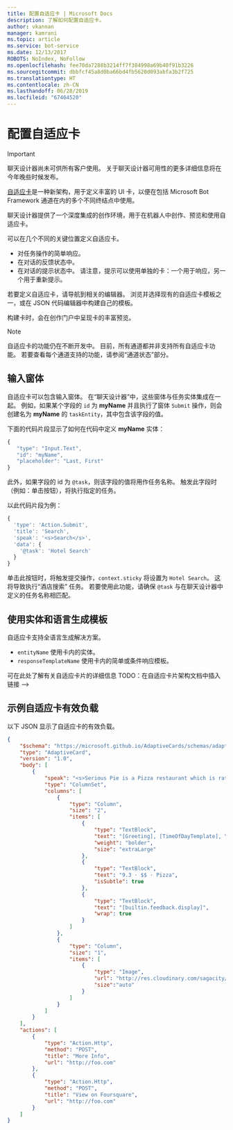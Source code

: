 ```yaml
---
title: 配置自适应卡 | Microsoft Docs
description: 了解如何配置自适应卡。
author: vkannan
manager: kamrani
ms.topic: article
ms.service: bot-service
ms.date: 12/13/2017
ROBOTS: NoIndex, NoFollow
ms.openlocfilehash: fee70da7288b3214ff7f384998a69b40f91b3226
ms.sourcegitcommit: dbbfcf45a8d0ba66bd4fb5620d093abfa3b2f725
ms.translationtype: HT
ms.contentlocale: zh-CN
ms.lasthandoff: 06/28/2019
ms.locfileid: "67464520"
---
```

# <a name="configure-adaptive-cards"></a>配置自适应卡
> [!IMPORTANT]
> 聊天设计器尚未可供所有客户使用。 关于聊天设计器可用性的更多详细信息将在今年晚些时候发布。

<a href="http://adaptivecards.io" target="_blank">自适应卡</a>是一种新架构，用于定义丰富的 UI 卡，以便在包括 Microsoft Bot Framework 通道在内的多个不同终结点中使用。 

聊天设计器提供了一个深度集成的创作环境，用于在机器人中创作、预览和使用自适应卡。 

可以在几个不同的关键位置定义自适应卡。

- 对任务操作的简单响应。
- 在对话的反馈状态中。
- 在对话的提示状态中。 请注意，提示可以使用单独的卡：一个用于响应，另一个用于重新提示。

若要定义自适应卡，请导航到相关的编辑器。 浏览并选择现有的自适应卡模板之一，或在 JSON 代码编辑器中构建自己的模板。 

构建卡时，会在创作门户中呈现卡的丰富预览。

> [!NOTE]
> 自适应卡的功能仍在不断开发中。 目前，所有通道都并非支持所有自适应卡功能。 若要查看每个通道支持的功能，请参阅“通道状态”部分。

## <a name="input-form"></a>输入窗体

自适应卡可以包含输入窗体。 在“聊天设计器”中，这些窗体与任务实体集成在一起。 例如，如果某个字段的 `id` 为 **myName** 并且执行了窗体 `Submit` 操作，则会创建名为 **myName** 的 `taskEntity`，其中包含该字段的值。 

下面的代码片段显示了如何在代码中定义 **myName** 实体：

```javascript
{
   "type": "Input.Text",
   "id": "myName",
   "placeholder": "Last, First"
}
```

此外，如果字段的 id 为 `@task`，则该字段的值将用作任务名称。 触发此字段时（例如：单击按钮），将执行指定的任务。 

以此代码片段为例：

```javascript
{
  'type': 'Action.Submit',
  'title': 'Search',
  'speak': '<s>Search</s>',
  'data': {
    '@task': 'Hotel Search'
  }
}
```

单击此按钮时，将触发提交操作，`context.sticky` 将设置为 `Hotel Search`。 这将导致执行“酒店搜索”  任务。 若要使用此功能，请确保 `@task` 与在聊天设计器中定义的任务名称相匹配。

## <a name="use-entities-and-language-generation-templates"></a>使用实体和语言生成模板
自适应卡支持全语言生成解决方案。

* `entityName` 使用卡内的实体。
* `responseTemplateName` 使用卡内的简单或条件响应模板。

可在此处了解有关自适应卡片的详细信息  TODO：在自适应卡片架构文档中插入链接 -->

## <a name="sample-adaptive-card-payload"></a>示例自适应卡有效负载

以下 JSON 显示了自适应卡的有效负载。

```json
{
    "$schema": "https://microsoft.github.io/AdaptiveCards/schemas/adaptive-card.json",
    "type": "AdaptiveCard",
    "version": "1.0",
    "body": [
        {
            "speak": "<s>Serious Pie is a Pizza restaurant which is rated 9.3 by customers.</s>",
            "type": "ColumnSet",
            "columns": [
                {
                    "type": "Column",
                    "size": "2",
                    "items": [
                        {
                            "type": "TextBlock",
                            "text": "[Greeting], [TimeOfDayTemplate], You can eat in {location}",
                            "weight": "bolder",
                            "size": "extraLarge"
                        },
                        {
                            "type": "TextBlock",
                            "text": "9.3 · $$ · Pizza",
                            "isSubtle": true
                        },
                        {
                            "type": "TextBlock",
                            "text": "[builtin.feedback.display]",
                            "wrap": true
                        }
                    ]
                },
                {
                    "type": "Column",
                    "size": "1",
                    "items": [
                        {
                            "type": "Image",
                            "url": "http://res.cloudinary.com/sagacity/image/upload/c_crop,h_670,w_635,x_0,y_0/c_scale,w_640/v1397425743/Untitled-4_lviznp.jpg",
                            "size":"auto"
                        }
                    ]
                }
            ]
        }
    ],
    "actions": [
        {
            "type": "Action.Http",
            "method": "POST",
            "title": "More Info",
            "url": "http://foo.com"
        },
        {
            "type": "Action.Http",
            "method": "POST",
            "title": "View on Foursquare",
            "url": "http://foo.com"
        }
    ]
}
```

